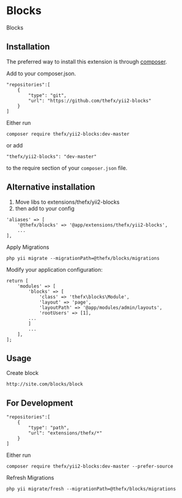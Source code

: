 Blocks
======
Blocks

Installation
------------

The preferred way to install this extension is through [composer](http://getcomposer.org/download/).

Add to your composer.json.

```
"repositories":[
    {
        "type": "git",
        "url": "https://github.com/thefx/yii2-blocks"
    }
]
```

Either run

```
composer require thefx/yii2-blocks:dev-master
```

or add

```
"thefx/yii2-blocks": "dev-master"
```

to the require section of your `composer.json` file.

Alternative installation
---

1. Move libs to extensions/thefx/yii2-blocks
2. then add to your config

```
'aliases' => [
    '@thefx/blocks' => '@app/extensions/thefx/yii2-blocks',
    ...
],
```

Apply Migrations

```
php yii migrate --migrationPath=@thefx/blocks/migrations
```

Modify your application configuration:

```
return [
    'modules' => [
        'blocks' => [
            'class' => 'thefx\blocks\Module',
            'layout' => 'page',
            'layoutPath' => '@app/modules/admin/layouts',
            'rootUsers' => [1],
        ...
        ]
        ...
    ],
];
```

Usage
-----

Create block

```
http://site.com/blocks/block
```


For Development
-----

```
"repositories":[
    {
        "type": "path",
        "url": "extensions/thefx/*"
    }
]
```

Either run

```
composer require thefx/yii2-blocks:dev-master --prefer-source
```


Refresh Migrations

```
php yii migrate/fresh --migrationPath=@thefx/blocks/migrations
```

